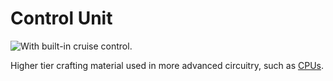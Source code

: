 # Control Unit

![With built-in cruise control.](oredict:oc:materialCU)

Higher tier crafting material used in more advanced circuitry, such as [CPUs](cpu1.md).
